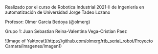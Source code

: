 Realizado por el curso de Robotica Industrial 2021-II de Ingeniería en automatización de Universidad Jorge Tadeo Lozano

Profesor: Olmer Garcia Bedoya (@olmerg)

Grupo 1: Juan Sebastian Reina-Valentina Vega-Cristian Paez

![Image of Yaktocat](https://github.com/olmerg/rtb_serial_robot/Proyecto Camara/Imagenes/Imagen1)

